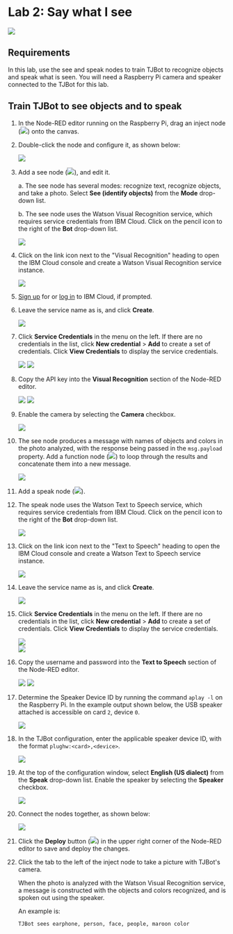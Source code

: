 # Lab 2: Say what I see

![](assets/tjbot.png)

## Requirements

In this lab, use the see and speak nodes to train TJBot to recognize objects and speak what is seen. You will need a Raspberry Pi camera and speaker connected to the TJBot for this lab. 

## Train TJBot to see objects and to speak

1. In the Node-RED editor running on the Raspberry Pi, drag an inject node (![](assets/nodes/inject.png)) onto the canvas. 

2. Double-click the node and configure it, as shown below:

    ![](assets/1.1.png)

3. Add a see node (![](assets/nodes/see.png)), and edit it.

   a. The see node has several modes: recognize text, recognize objects, and take a photo. Select **See (identify objects)** from the **Mode** drop-down list.

   b. The see node uses the Watson Visual Recognition service, which requires service credentials from IBM Cloud. Click on the pencil icon to the right of the **Bot** drop-down list. 

    ![](assets/1.2.png)

4. Click on the link icon next to the "Visual Recognition" heading to open the IBM Cloud console and create a Watson Visual Recognition service instance.

    ![](assets/1.3.png)
    
5. [Sign up](https://bluemix.net) for or [log in](https://bluemix.net) to IBM Cloud, if prompted. 

6. Leave the service name as is, and click **Create**.

    ![](assets/1.4.png)

7. Click **Service Credentials** in the menu on the left. If there are no credentials in the list, click **New credential** > **Add** to create a set of credentials. Click **View Credentials** to display the service credentials.

    ![](assets/1.5.png)	
    ![](assets/1.6.png)

8. Copy the API key into the **Visual Recognition** section of the Node-RED editor.

    ![](assets/1.7.png)
    ![](assets/1.8.png)
	
9. Enable the camera by selecting the **Camera** checkbox.

    ![](assets/1.9.png)

10. The see node produces a message with names of objects and colors in the photo analyzed, with the response being passed in the `msg.payload` property. Add a function node (![](assets/nodes/function.png)) to loop through the results and concatenate them into a new message.

    ![](assets/1.10.png)

11. Add a speak node (![](assets/nodes/speak.png)). 

12. The speak node uses the Watson Text to Speech service, which requires service credentials from IBM Cloud. Click on the pencil icon to the right of the **Bot** drop-down list. 

    ![](assets/1.11.png)

13. Click on the link icon next to the "Text to Speech" heading to open the IBM Cloud console and create a Watson Text to Speech service instance.

    ![](assets/1.12.png)

14. Leave the service name as is, and click **Create**.

    ![](assets/1.13.png)

15. Click **Service Credentials** in the menu on the left. If there are no credentials in the list, click **New credential** > **Add** to create a set of credentials. Click **View Credentials** to display the service credentials.

    ![](assets/1.14.png)	
    ![](assets/1.15.png)    

16. Copy the username and password into the **Text to Speech** section of the Node-RED editor.

    ![](assets/1.16.png)
    ![](assets/1.17.png)
    
17. Determine the Speaker Device ID by running the command `aplay -l` on the Raspberry Pi. In the example output shown below, the USB speaker attached is accessible on card `2`, device `0`.

    ![](assets/1.18.png)

18. In the TJBot configuration, enter the applicable speaker device ID, with the format `plughw:<card>,<device>`.

    ![](assets/1.19.png)

19. At the top of the configuration window, select **English (US dialect)** from the **Speak** drop-down list. Enable the speaker by selecting the **Speaker** checkbox.
 
    ![](assets/1.20.png)

20. Connect the nodes together, as shown below:

    ![](assets/1.21.png)

21. Click the **Deploy** button (![](assets/nodes/deploy.png)) in the upper right corner of the Node-RED editor to save and deploy the changes.

22. Click the tab to the left of the inject node to take a picture with TJBot's camera. 

    When the photo is analyzed with the Watson Visual Recognition service, a message is constructed with the objects and colors recognized, and is spoken out using the speaker.

    An example is:

    `TJBot sees earphone, person, face, people, maroon color`

